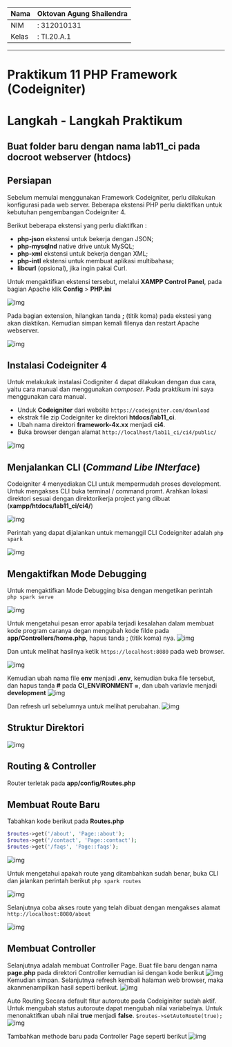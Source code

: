 | Nama  | Oktovan Agung Shailendra|
|-------|-------------------------|
|NIM    |: 312010131              |
|Kelas  |: TI.20.A.1              |

---

# Praktikum 11 PHP Framework (Codeigniter)

# Langkah - Langkah Praktikum

## Buat folder baru dengan nama **lab11_ci** pada docroot webserver (**htdocs**)

## Persiapan 
Sebelum memulai menggunakan Framework Codeigniter, perlu dilakukan konfigurasi pada web server. Beberapa ekstensi PHP perlu diaktifkan untuk kebutuhan pengembangan Codeigniter 4.

Berikut beberapa ekstensi yang perlu diaktifkan :
- **php-json** ekstensi untuk bekerja dengan JSON;
- **php-mysqlnd** native drive untuk MySQL;
- **php-xml** ekstensi untuk bekerja dengan XML;
- **php-intl** ekstensi untuk membuat aplikasi multibahasa;
- **libcurl** (opsional), jika ingin pakai Curl.

Untuk mengaktifkan ekstensi tersebut, melalui **XAMPP Control Panel**, pada bagian Apache klik **Config** > **PHP.ini**

![img](img/ekstensixampp.png)

Pada bagian extension, hilangkan tanda **;** (titik koma) pada ekstesi yang akan diaktikan. Kemudian simpan kemali filenya dan restart Apache webserver.

![img](img/aktifasiekstensi.png)

## Instalasi Codeigniter 4
Untuk melakukak instalasi Codigniter 4 dapat dilakukan dengan dua cara, yaitu cara manual dan menggunakan *composer*. Pada praktikum ini saya menggunakan cara manual.

- Unduk **Codeigniter** dari website `https://codeigniter.com/download`
- ekstrak file zip Codeigniter ke direktori **htdocs/lab11_ci**.
- Ubah nama direktori **framework-4x.xx** menjadi **ci4**.
- Buka browser dengan alamat `http://localhost/lab11_ci/ci4/public/`

![img](img/instalasicodeigniter.png)

## Menjalankan CLI (*Command Libe INterface*)
Codeigniter 4 menyediakan CLI untuk mempermudah proses development. Untuk mengakses CLI buka terminal / command promt.
Arahkan lokasi direktori sesuai dengan direktorikerja project yang dibuat (**xampp/htdocs/lab11_ci/ci4/**)

![img](img/runcli.png)

Perintah yang dapat dijalankan untuk memanggil CLI Codeigniter adalah `php spark`

![img](img/phpspark.png)

## Mengaktifkan Mode Debugging
Untuk mengaktifkan Mode Debugging bisa dengan mengetikan perintah ` php spark serve`

![img](img/phpsparkserve.png)

Untuk mengetahui pesan error apabila terjadi kesalahan dalam membuat kode program caranya degan mengubah kode filde pada **app/Controllers/home.php**, hapus tanda ; (titik koma) nya.
![img](img/hapustitikkoma.png)

Dan untuk melihat hasilnya ketik `https://localhost:8080` pada web browser.

![img](img/pesanerror.png)

Kemudian ubah nama file **env** menjadi **.env**, kemudian buka file tersebut, dan hapus tanda **#** pada **CI_ENVIRONMENT =**, dan ubah variavle menjadi **development**
![img](img/hapus%23.png)

Dan refresh url sebelumnya untuk melihat perubahan.
![img](img/keteranganpesanerror.png)

## Struktur Direktori
![img](img/strukturdirektori.png)

## Routing & Controller
Router terletak pada **app/config/Routes.php**

## Membuat Route Baru
Tabahkan kode berikut pada **Routes.php**
```php
$routes->get('/about', 'Page::about');
$routes->get('/contact', 'Page::contact');
$routes->get('/faqs', 'Page::faqs');
```
![img](img/routesbaru.png)

Untuk mengetahui apakah route yang ditambahkan sudah benar, buka CLI dan jalankan perintah berikut `php spark routes`

![img](img/phpsparkroutes.png)

Selanjutnya coba akses route yang telah dibuat dengan mengakses alamat `http://localhost:8080/about`

![img](img/routesabout.png)

## Membuat Controller
Selanjutnya adalah membuat Controller Page. Buat file baru dengan nama **page.php** pada direktori Controller kemudian isi dengan kode berikut
![img](img/controllerpagephp.png)
Kemudian simpan.
Selanjutnya refresh kembali halaman web browser, maka akanmenampilkan hasil seperti berikut.
![img](img/controllerabout.png)

Auto Routing Secara default fitur autoroute pada Codeiginiter sudah aktif. Untuk mengubah status autoroute dapat mengubah nilai variabelnya. Untuk menonaktifkan ubah nilai **true** menjadi **false**.
`$routes->setAutoRoute(true);`
![img](img/autoroutetrue.png)

Tambahkan methode baru pada Controller Page seperti berikut
![img](img/controllerpagephp2.png)